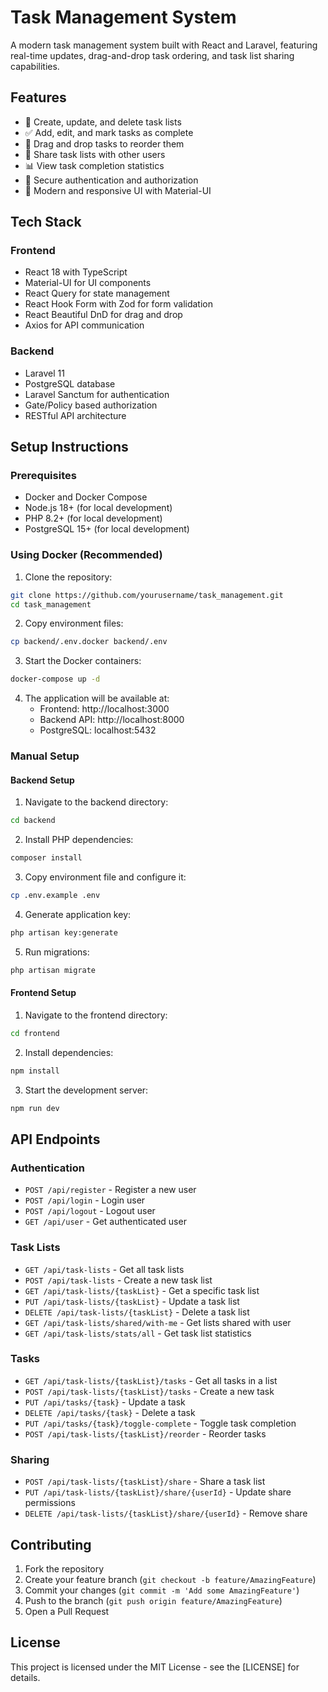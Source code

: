 # Task Management System

A modern task management system built with React and Laravel, featuring real-time updates, drag-and-drop task ordering, and task list sharing capabilities.

## Features

- 📝 Create, update, and delete task lists
- ✅ Add, edit, and mark tasks as complete
- 🔄 Drag and drop tasks to reorder them
- 👥 Share task lists with other users
- 📊 View task completion statistics
- 🔐 Secure authentication and authorization
- 🎨 Modern and responsive UI with Material-UI

## Tech Stack

### Frontend
- React 18 with TypeScript
- Material-UI for UI components
- React Query for state management
- React Hook Form with Zod for form validation
- React Beautiful DnD for drag and drop
- Axios for API communication

### Backend
- Laravel 11
- PostgreSQL database
- Laravel Sanctum for authentication
- Gate/Policy based authorization
- RESTful API architecture

## Setup Instructions

### Prerequisites
- Docker and Docker Compose
- Node.js 18+ (for local development)
- PHP 8.2+ (for local development)
- PostgreSQL 15+ (for local development)

### Using Docker (Recommended)

1. Clone the repository:
```bash
git clone https://github.com/yourusername/task_management.git
cd task_management
```

2. Copy environment files:
```bash
cp backend/.env.docker backend/.env
```

3. Start the Docker containers:
```bash
docker-compose up -d
```

4. The application will be available at:
   - Frontend: http://localhost:3000
   - Backend API: http://localhost:8000
   - PostgreSQL: localhost:5432

### Manual Setup

#### Backend Setup
1. Navigate to the backend directory:
```bash
cd backend
```

2. Install PHP dependencies:
```bash
composer install
```

3. Copy environment file and configure it:
```bash
cp .env.example .env
```

4. Generate application key:
```bash
php artisan key:generate
```

5. Run migrations:
```bash
php artisan migrate
```

#### Frontend Setup
1. Navigate to the frontend directory:
```bash
cd frontend
```

2. Install dependencies:
```bash
npm install
```

3. Start the development server:
```bash
npm run dev
```

## API Endpoints

### Authentication
- `POST /api/register` - Register a new user
- `POST /api/login` - Login user
- `POST /api/logout` - Logout user
- `GET /api/user` - Get authenticated user

### Task Lists
- `GET /api/task-lists` - Get all task lists
- `POST /api/task-lists` - Create a new task list
- `GET /api/task-lists/{taskList}` - Get a specific task list
- `PUT /api/task-lists/{taskList}` - Update a task list
- `DELETE /api/task-lists/{taskList}` - Delete a task list
- `GET /api/task-lists/shared/with-me` - Get lists shared with user
- `GET /api/task-lists/stats/all` - Get task list statistics

### Tasks
- `GET /api/task-lists/{taskList}/tasks` - Get all tasks in a list
- `POST /api/task-lists/{taskList}/tasks` - Create a new task
- `PUT /api/tasks/{task}` - Update a task
- `DELETE /api/tasks/{task}` - Delete a task
- `PUT /api/tasks/{task}/toggle-complete` - Toggle task completion
- `POST /api/task-lists/{taskList}/reorder` - Reorder tasks

### Sharing
- `POST /api/task-lists/{taskList}/share` - Share a task list
- `PUT /api/task-lists/{taskList}/share/{userId}` - Update share permissions
- `DELETE /api/task-lists/{taskList}/share/{userId}` - Remove share

## Contributing

1. Fork the repository
2. Create your feature branch (`git checkout -b feature/AmazingFeature`)
3. Commit your changes (`git commit -m 'Add some AmazingFeature'`)
4. Push to the branch (`git push origin feature/AmazingFeature`)
5. Open a Pull Request

## License

This project is licensed under the MIT License - see the [LICENSE] for details.
